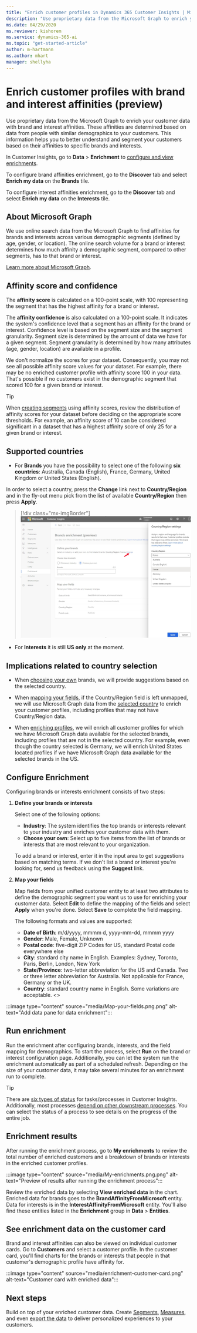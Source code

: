 ```yaml
---
title: "Enrich customer profiles in Dynamics 365 Customer Insights | Microsoft Docs"
description: "Use proprietary data from the Microsoft Graph to enrich your customer data with brand and interest affinities in Dynamics 365 Customer Insights."
ms.date: 04/29/2020
ms.reviewer: kishorem
ms.service: dynamics-365-ai
ms.topic: "get-started-article"
author: m-hartmann
ms.author: mhart
manager: shellyha
---
```


# Enrich customer profiles with brand and interest affinities (preview)

Use proprietary data from the Microsoft Graph to enrich your customer data with brand and interest affinities. These affinities are determined based on data from people with similar demographics to your customers. This information helps you to better understand and segment your customers based on their affinities to specific brands and interests.

In Customer Insights, go to **Data** > **Enrichment** to [configure and view enrichments](enrichment-hub.md).

To configure brand affinities enrichment, go to the **Discover** tab and select **Enrich my data** on the **Brands** tile.

To configure interest affinities enrichment, go to the **Discover** tab and select **Enrich my data** on the **Interests** tile.

## About Microsoft Graph

We use online search data from the Microsoft Graph to find affinities for brands and interests across various demographic segments (defined by age, gender, or location). The online search volume for a brand or interest determines how much affinity a demographic segment, compared to other segments, has to that brand or interest.

[Learn more about Microsoft Graph](https://docs.microsoft.com/graph/overview).

## Affinity score and confidence

The **affinity score** is calculated on a 100-point scale, with 100 representing the segment that has the highest affinity for a brand or interest.

The **affinity confidence** is also calculated on a 100-point scale. It indicates the system's confidence level that a segment has an affinity for the brand or interest. Confidence level is based on the segment size and the segment granularity. Segment size is determined by the amount of data we have for a given segment. Segment granularity is determined by how many attributes (age, gender, location) are available in a profile.

We don't normalize the scores for your dataset. Consequently, you may not see all possible affinity score values for your dataset. For example, there may be no enriched customer profile with affinity score 100 in your data. That's possible if no customers exist in the demographic segment that scored 100 for a given brand or interest.

> [!TIP]
> When [creating segments](segments.md) using affinity scores, review the distribution of affinity scores for your dataset before deciding on the appropriate score thresholds. For example, an affinity score of 10 can be considered significant in a dataset that has a highest affinity score of only 25 for a given brand or interest.

## Supported countries

- For **Brands** you have the possibility to select one of the following **six countries**: Australia, Canada (English), France, Germany, United Kingdom or United States (English).

In order to select a country, press the **Change** link next to **Country/Region** and in the fly-out menu pick from the list of available **Country/Region** then press **Apply**.

   > [!div class="mx-imgBorder"]
   > ![Choosing a country](media/Choose-country.png.png "Choosing a country")

- For **Interests** it is still **US only** at the moment.

## Implications related to country selection

- When [choosing your own](#supported-countries) brands, we will provide suggestions based on the selected country.

- When [mapping your fields](#configure-enrichment), if the Country/Region field is left unmapped, we will use Microsoft Graph data from the [selected country](#supported-countries) to enrich your customer profiles, including profiles that may not have Country/Region data.

- When [enriching profiles](#run-enrichment), we will enrich all customer profiles for which we have Microsoft Graph data available for the selected brands, including profiles that are not in the selected country. For example, even though the country selected is Germany, we will enrich United States located profiles if we have Microsoft Graph data available for the selected brands in the US.

## Configure Enrichment

Configuring brands or interests enrichment consists of two steps:

1. **Define your brands or interests**

   Select one of the following options:
   - **Industry**: The system identifies the top brands or interests relevant to your industry and enriches your customer data with them.
   - **Choose your own**: Select up to five items from the list of brands or interests that are most relevant to your organization.

   To add a brand or interest, enter it in the input area to get suggestions based on matching terms. If we don't list a brand or interest you're looking for, send us feedback using the **Suggest** link.

2. **Map your fields**

   Map fields from your unified customer entity to at least two attributes to define the demographic segment you want us to use for enriching your customer data. Select **Edit** to define the mapping of the fields and select **Apply** when you're done. Select **Save** to complete the field mapping.

   The following formats and values are supported:
   - **Date of Birth**: m/d/yyyy, mmmm d, yyyy-mm-dd, mmmm yyyy
   - **Gender**: Male, Female, Unknown
   - **Postal code**: five-digit ZIP Codes for US, standard Postal code everywhere else
   - **City**: standard city name in English. Examples: Sydney, Toronto, Paris, Berlin, London, New York
   - **State/Province**: two-letter abbreviation for the US and Canada. Two or three letter abbreviation for Australia. Not applicable for France, Germany or the UK.
   - **Country**: standard country name in English. Some variations are acceptable. <<list the acceptable variations here>>

:::image type="content" source="media/Map-your-fields.png.png" alt-text="Add data pane for data enrichment":::

## Run enrichment

Run the enrichment after configuring brands, interests, and the field mapping for demographics. To start the process, select **Run** on the brand or interest configuration page. Additionally, you can let the system run the enrichment automatically as part of a scheduled refresh.
Depending on the size of your customer data, it may take several minutes for an enrichment run to complete.

> [!TIP]
> There are [six types of status](system.md#status-types) for tasks/processes in Customer Insights. Additionally, most processes [depend on other downstream processes](system.md#refresh-policies). You can select the status of a process to see details on the progress of the entire job.

## Enrichment results

After running the enrichment process, go to **My enrichments** to review the total number of enriched customers and a breakdown of brands or interests in the enriched customer profiles.

:::image type="content" source="media/My-enrichments.png.png" alt-text="Preview of results after running the enrichment process":::

Review the enriched data by selecting **View enriched data** in the chart. Enriched data for brands goes to the **BrandAffinityFromMicrosoft** entity. Data for interests is in the **InterestAffinityFromMicrosoft** entity. You'll also find these entities listed in the **Enrichment** group in **Data** > **Entities**.

## See enrichment data on the customer card

Brand and interest affinities can also be viewed on individual customer cards. Go to **Customers** and select a customer profile. In the customer card, you'll find charts for the brands or interests that people in that customer's demographic profile have affinity for.

:::image type="content" source="media/enrichment-customer-card.png" alt-text="Customer card with enriched data":::

## Next steps

Build on top of your enriched customer data. Create [Segments](segments.md), [Measures](measures.md), and even [export the data](export-destinations.md) to deliver personalized experiences to your customers.
